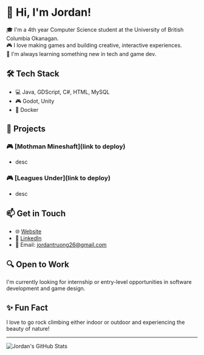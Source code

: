 # 👋 Hi, I'm Jordan!

🎓 I'm a 4th year Computer Science student at the University of British Columbia Okanagan.  
🎮 I love making games and building creative, interactive experiences.  
🧠 I'm always learning something new in tech and game dev.

## 🛠️ Tech Stack
- 💻 Java, GDScript, C#, HTML, MySQL
- 🎮 Godot, Unity
- 🐳 Docker

## 🚀 Projects
### 🎮 [Mothman Mineshaft](link to deploy)
- desc

### 🎮 [Leagues Under](link to deploy)
- desc

## 📫 Get in Touch
- 🌐 [Website](#)
- 💼 [LinkedIn](https://www.linkedin.com/in/jordan-truong-a0286b223/)
- 📧 Email: [jordantruong26@gmail.com](mailto:jordantruong26@gmail.com)

## 🔍 Open to Work
I'm currently looking for internship or entry-level opportunities in software development and game design.

## ✨ Fun Fact
I love to go rock climbing either indoor or outdoor and experiencing the beauty of nature!

---

![Jordan's GitHub Stats](https://github-readme-stats.vercel.app/api?username=jordany78&show_icons=true&theme=tokyonight)
